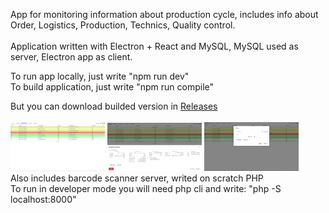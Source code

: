 App for monitoring information about production cycle, includes info about Order, Logistics, Production, Technics, Quality control.<br/><br/>
Application written with Electron + React and MySQL, MySQL used as server, Electron app as client.<br/>

To run app locally, just write "npm run dev"<br/>
To build application, just write "npm run compile"<br/>

But you can download builded version in <a href="/releases">Releases<a/><br/><br/>
<img src="/images/2.png" style="width: 30%"/>
<img src="/images/3.png" style="width: 30%"/>
<img src="/images/4.png" style="width: 30%"/>
<br/>
Also includes barcode scanner server, writed on scratch PHP<br/>
To run in developer mode you will need php cli and write: "php -S localhost:8000"
